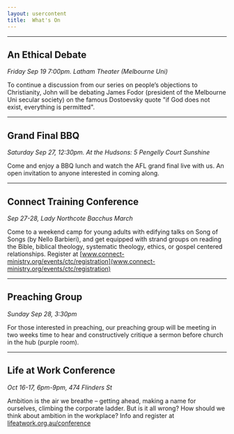 ```yaml
---
layout: usercontent
title:  What's On
---
```



--- 


## An Ethical Debate
_Friday Sep 19 7:00pm. Latham Theater (Melbourne Uni)_

To continue a discussion from our series on people’s objections to Christianity, John will be debating James Fodor (president of the Melbourne Uni secular society) on the famous Dostoevsky quote "if God does not exist, everything is permitted".


---

## Grand Final BBQ
_Saturday Sep 27, 12:30pm. At the Hudsons: 5 Pengelly Court Sunshine_

Come and enjoy a BBQ lunch and watch the AFL grand final live with us.  An open invitation to anyone interested in coming along.

---

## Connect Training Conference 
_Sep 27-28, Lady Northcote Bacchus March_

Come to a weekend camp for young adults with edifying talks on Song of Songs (by Nello Barbieri), and get equipped with strand groups on reading the Bible, biblical theology, systematic theology, ethics, or gospel centered relationships. Register at [www.connect-ministry.org/events/ctc/registration](www.connect-ministry.org/events/ctc/registration) 

---

## Preaching Group 
_Sunday Sep 28, 3:30pm_

For those interested in preaching, our preaching group will be meeting in two weeks time to hear and constructively critique a sermon before church in the hub (purple room).

---

## Life at Work Conference 
_Oct 16-17, 6pm-9pm, 474 Flinders St_

Ambition is the air we breathe – getting ahead, making a name for ourselves, climbing the corporate ladder. But is it all wrong? How should we think about ambition in the workplace? Info and register at [lifeatwork.org.au/conference](lifeatwork.org.au/conference)



[email]: mailto:john.david.hudson@gmail.com